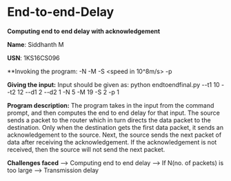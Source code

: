 # End-to-end-Delay


**Computing end to end delay with acknowledgement**

**Name**: Siddhanth M

**USN**: 1KS16CS096

**Invoking the program:  <value in KM> -N <value> -M <value in Mbits> -S <speed in 10^8m/s> -p <processing time in milliseconds>
  
  
**Giving the input:**
Input should be given as: python endtoendfinal.py --t1 10 --t2 12 --d1 2 --d2 1 -N 5 -M 19 -S 2 -p 1
  
  **Program description:**
  The program takes in the input from the command prompt, and then computes the end to end delay for that input.
  The source sends a packet to the router which in turn directs the data packet to the destination. Only when the destination gets the first data packet, it sends an acknowledgement to the source.
  Next, the source sends the next packet of data after receiving the acknowledgement.
  If the acknowledgement is not received, then the source will not send the next packet.
  
  **Challenges faced**
  --> Computing end to end delay
  --> If N(no. of packets) is too large
  --> Transmission delay
  
 
  
